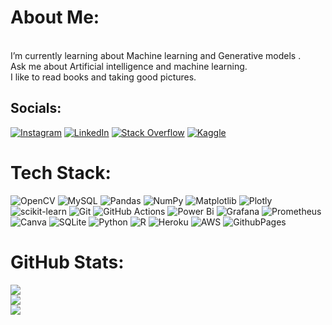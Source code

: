 # About Me:
<br> I’m currently learning about Machine learning and Generative models .<br>Ask me about Artificial intelligence and machine learning.<br>I like to read books and taking good pictures. 


## Socials:
[![Instagram](https://img.shields.io/badge/Instagram-%23E4405F.svg?logo=Instagram&logoColor=white)](https://instagram.com/__nikhil9_) [![LinkedIn](https://img.shields.io/badge/LinkedIn-%230077B5.svg?logo=linkedin&logoColor=white)](https://linkedin.com/in/nikhilsharma029) [![Stack Overflow](https://img.shields.io/badge/-Stackoverflow-FE7A16?logo=stack-overflow&logoColor=white)](https://stackoverflow.com/users/19509472) [![Kaggle](https://img.shields.io/badge/Kaggle-20BEFF?logo=kaggle&logoColor=white)](https://www.kaggle.com/nikhil029/competitions)

# Tech Stack:
![OpenCV](https://img.shields.io/badge/opencv-%23white.svg?style=for-the-badge&logo=opencv&logoColor=white) ![MySQL](https://img.shields.io/badge/mysql-4479A1.svg?style=for-the-badge&logo=mysql&logoColor=white) ![Pandas](https://img.shields.io/badge/pandas-%23150458.svg?style=for-the-badge&logo=pandas&logoColor=white) ![NumPy](https://img.shields.io/badge/numpy-%23013243.svg?style=for-the-badge&logo=numpy&logoColor=white) ![Matplotlib](https://img.shields.io/badge/Matplotlib-%23ffffff.svg?style=for-the-badge&logo=Matplotlib&logoColor=black) ![Plotly](https://img.shields.io/badge/Plotly-%233F4F75.svg?style=for-the-badge&logo=plotly&logoColor=white) ![scikit-learn](https://img.shields.io/badge/scikit--learn-%23F7931E.svg?style=for-the-badge&logo=scikit-learn&logoColor=white) ![Git](https://img.shields.io/badge/git-%23F05033.svg?style=for-the-badge&logo=git&logoColor=white) ![GitHub Actions](https://img.shields.io/badge/github%20actions-%232671E5.svg?style=for-the-badge&logo=githubactions&logoColor=white) ![Power Bi](https://img.shields.io/badge/power_bi-F2C811?style=for-the-badge&logo=powerbi&logoColor=black) 
![Grafana](https://img.shields.io/badge/grafana-%23F46800.svg?style=for-the-badge&logo=grafana&logoColor=white) ![Prometheus](https://img.shields.io/badge/Prometheus-E6522C?style=for-the-badge&logo=Prometheus&logoColor=white)![Canva](https://img.shields.io/badge/Canva-%2300C4CC.svg?style=for-the-badge&logo=Canva&logoColor=white) ![SQLite](https://img.shields.io/badge/sqlite-%2307405e.svg?style=for-the-badge&logo=sqlite&logoColor=white) ![Python](https://img.shields.io/badge/python-3670A0?style=for-the-badge&logo=python&logoColor=ffdd54) ![R](https://img.shields.io/badge/r-%23276DC3.svg?style=for-the-badge&logo=r&logoColor=white) ![Heroku](https://img.shields.io/badge/heroku-%23430098.svg?style=for-the-badge&logo=heroku&logoColor=white) ![AWS](https://img.shields.io/badge/AWS-%23FF9900.svg?style=for-the-badge&logo=amazon-aws&logoColor=white) ![GithubPages](https://img.shields.io/badge/github%20pages-121013?style=for-the-badge&logo=github&logoColor=white)
# GitHub Stats:
![](https://github-readme-stats.vercel.app/api?username=Nanusharma&theme=dracula&hide_border=false&include_all_commits=false&count_private=false)<br/>
![](https://github-readme-streak-stats.herokuapp.com/?user=Nanusharma&theme=dracula&hide_border=false)<br/>
![](https://github-readme-stats.vercel.app/api/top-langs/?username=Nanusharma&theme=dracula&hide_border=false&include_all_commits=false&count_private=false&layout=compact)

<!-- Proudly created with GPRM ( https://gprm.itsvg.in ) -->
